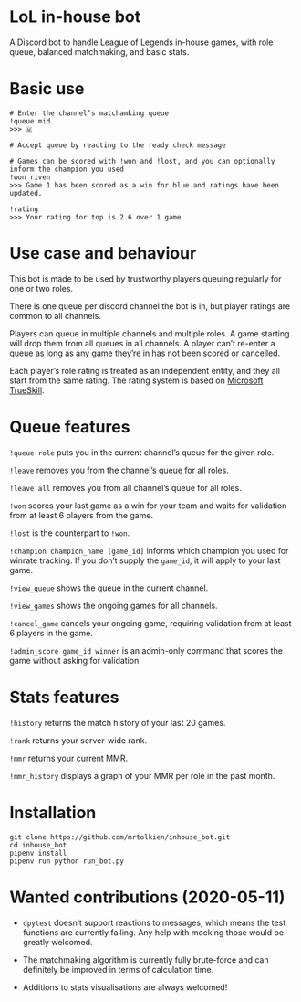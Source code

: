 # LoL in-house bot
A Discord bot to handle League of Legends in-house games, with role queue, balanced matchmaking, and basic stats.

# Basic use
```
# Enter the channel’s matchamking queue
!queue mid
>>> 🇲

# Accept queue by reacting to the ready check message

# Games can be scored with !won and !lost, and you can optionally inform the champion you used
!won riven
>>> Game 1 has been scored as a win for blue and ratings have been updated.

!rating
>>> Your rating for top is 2.6 over 1 game
```

# Use case and behaviour

This bot is made to be used by trustworthy players queuing regularly for one or two roles.

There is one queue per discord channel the bot is in, but player ratings are common to all channels.

Players can queue in multiple channels and multiple roles. A game starting will drop them from 
all queues in all channels. A player can’t re-enter a queue as long as any game they’re in has not been scored or 
cancelled.

Each player’s role rating is treated as an independent entity, and they all start from the same rating.
The rating system is based on [Microsoft TrueSkill](https://en.wikipedia.org/wiki/TrueSkill).

# Queue features
`!queue role` puts you in the current channel’s queue for the given role.

`!leave` removes you from the channel’s queue for all roles.

`!leave all` removes you from all channel’s queue for all roles.

`!won` scores your last game as a win for your team and waits for validation from at least 6 players from the game.

`!lost` is the counterpart to `!won`.

`!champion champion_name [game_id]` informs which champion you used for winrate tracking.
If you don’t supply the `game_id`, it will apply to your last game.

`!view_queue` shows the queue in the current channel.

`!view_games` shows the ongoing games for all channels.

`!cancel_game` cancels your ongoing game, requiring validation from at least 6 players in the game.

`!admin_score game_id winner` is an admin-only command that scores the game without asking for validation.

# Stats features
`!history` returns the match history of your last 20 games.

`!rank` returns your server-wide rank.

`!mmr` returns your current MMR.

`!mmr_history` displays a graph of your MMR per role in the past month.

# Installation
```shell script
git clone https://github.com/mrtolkien/inhouse_bot.git
cd inhouse_bot
pipenv install
pipenv run python run_bot.py
```

# Wanted contributions (2020-05-11)
- `dpytest` doesn’t support reactions to messages, which means the test functions are currently failing.
Any help with mocking those would be greatly welcomed.

- The matchmaking algorithm is currently fully brute-force and can definitely be improved in terms of calculation time.

- Additions to stats visualisations are always welcomed!
